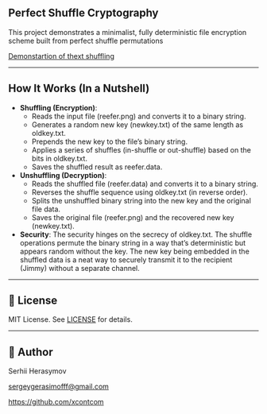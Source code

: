 ## Perfect Shuffle Cryptography

This project demonstrates a minimalist, fully deterministic file encryption scheme built from perfect shuffle permutations

[Demonstartion of thext shuffling](https://xcont.com/shuffle_text/shuffle_text.html)

---

## How It Works (In a Nutshell)
* **Shuffling (Encryption)**:
    * Reads the input file (reefer.png) and converts it to a binary string.
    * Generates a random new key (newkey.txt) of the same length as oldkey.txt.
    * Prepends the new key to the file’s binary string.
    * Applies a series of shuffles (in-shuffle or out-shuffle) based on the bits in oldkey.txt.
    * Saves the shuffled result as reefer.data.
* **Unshuffling (Decryption)**:
    * Reads the shuffled file (reefer.data) and converts it to a binary string.
    * Reverses the shuffle sequence using oldkey.txt (in reverse order).
    * Splits the unshuffled binary string into the new key and the original file data.
    * Saves the original file (reefer.png) and the recovered new key (newkey.txt).
* **Security**: The security hinges on the secrecy of oldkey.txt. The shuffle operations permute the binary string in a way that’s deterministic but appears random without the key. The new key being embedded in the shuffled data is a neat way to securely transmit it to the recipient (Jimmy) without a separate channel.

---

## 📄 License

MIT License. See [LICENSE](LICENSE) for details.

---

## 👤 Author

Serhii Herasymov  

sergeygerasimofff@gmail.com  

https://github.com/xcontcom
